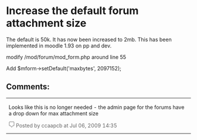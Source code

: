 # Increase the default forum attachment size

The default is 50k. It has now been increased to 2mb. This has been implemented in moodle 1.93 on pp and dev.

modify /mod/forum/mod\_form.php around line 55

Add $mform-&gt;setDefault('maxbytes', 2097152);

## Comments:

<table>
<colgroup>
<col width="100%" />
</colgroup>
<tbody>
<tr class="odd">
<td><p>Looks like this is no longer needed - the admin page for the forums have a drop down for max attachment size</p>
<div class="smallfont" align="left" style="color: #666666; width: 98%; margin-bottom: 10px;">
<img src="images/icons/contenttypes/comment_16.png" width="16" height="16" /> Posted by ccaapcb at Jul 06, 2009 14:35
</div></td>
</tr>
</tbody>
</table>


